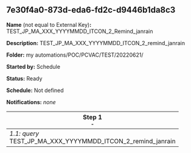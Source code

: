 ## 7e30f4a0-873d-eda6-fd2c-d9446b1da8c3

**Name** (not equal to External Key)**:** TEST_JP_MA_XXX_YYYYMMDD_ITCON_2_Remind_janrain

**Description:** TEST_JP_MA_XXX_YYYYMMDD_ITCON_2_remind_janrain

**Folder:** my automations/POC/PCVAC/TEST/20220621/

**Started by:** Schedule

**Status:** Ready

**Schedule:** Not defined

**Notifications:** _none_


| Step 1<br>_<small>-</small>_ |
| --- |
| _1.1: query_<br>TEST_JP_MA_XXX_YYYYMMDD_ITCON_2_remind_janrain |
